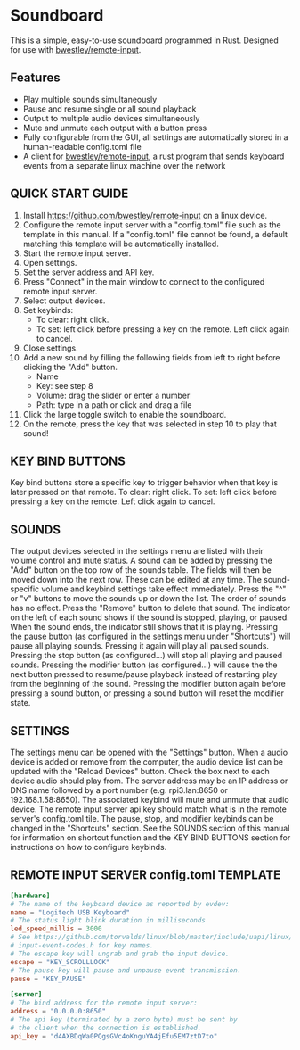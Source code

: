 # Soundboard

This is a simple, easy-to-use soundboard programmed in Rust. Designed for use with [bwestley/remote-input](https://github.com/bwestley/remote-input).

## Features

* Play multiple sounds simultaneously
* Pause and resume single or all sound playback
* Output to multiple audio devices simultaneously
* Mute and unmute each output with a button press
* Fully configurable from the GUI, all settings are automatically stored in a human-readable config.toml file
* A client for [bwestley/remote-input](https://github.com/bwestley/remote-input), a rust program that sends keyboard events from a separate linux machine over the network

## QUICK START GUIDE

1. Install <https://github.com/bwestley/remote-input> on a linux device.
2. Configure the remote input server with a "config.toml" file such as the template in this manual. If a "config.toml" file cannot be found, a default matching this template will be automatically installed.
3. Start the remote input server.
4. Open settings.
5. Set the server address and API key.
6. Press "Connect" in the main window to connect to the configured remote input server.
7. Select output devices.
8. Set keybinds:
    * To clear: right click.
    * To set: left click before pressing a key on the remote. Left click again to cancel.
9. Close settings.
10. Add a new sound by filling the following fields from left to right before clicking the "Add" button.
    * Name
    * Key: see step 8
    * Volume: drag the slider or enter a number
    * Path: type in a path or click and drag a file
11. Click the large toggle switch to enable the soundboard.
12. On the remote, press the key that was selected in step 10 to play that sound!

## KEY BIND BUTTONS

Key bind buttons store a specific key to trigger behavior when that key is later pressed on that remote.
To clear: right click.
To set: left click before pressing a key on the remote. Left click again to cancel.

## SOUNDS

The output devices selected in the settings menu are listed with their volume control and mute status. A sound can be added by pressing the "Add" button on the top row of the sounds table. The fields will then be moved down into the next row. These can be edited at any time. The sound-specific volume and keybind settings take effect immediately. Press the "^" or "v" buttons to move the sounds up or down the list. The order of sounds has no effect. Press the "Remove" button to delete that sound. The indicator on the left of each sound shows if the sound is stopped, playing, or paused. When the sound ends, the indicator still shows that it is playing. Pressing the pause button (as configured in the settings menu under "Shortcuts") will pause all playing sounds. Pressing it again will play all paused sounds. Pressing the stop button (as configured...) will stop all playing and paused sounds. Pressing the modifier button (as configured...) will cause the the next button pressed to resume/pause playback instead of restarting play from the beginning of the sound. Pressing the modifier button again before pressing a sound button, or pressing a sound button will reset the modifier state.

## SETTINGS

The settings menu can be opened with the "Settings" button. When a audio device is added or remove from the computer, the audio device list can be updated with the "Reload Devices" button. Check the box next to each device audio should play from. The server address may be an IP address or DNS name followed by a port number (e.g. rpi3.lan:8650 or 192.168.1.58:8650). The associated keybind will mute and unmute that audio device. The remote input server api key should match what is in the remote server's config.toml tile. The pause, stop, and modifier keybinds can be changed in the "Shortcuts" section. See the SOUNDS section of this manual for information on shortcut function and the KEY BIND BUTTONS section for instructions on how to configure keybinds.

## REMOTE INPUT SERVER config.toml TEMPLATE

```toml
[hardware]
# The name of the keyboard device as reported by evdev:
name = "Logitech USB Keyboard"
# The status light blink duration in milliseconds
led_speed_millis = 3000
# See https://github.com/torvalds/linux/blob/master/include/uapi/linux/
# input-event-codes.h for key names.
# The escape key will ungrab and grab the input device.
escape = "KEY_SCROLLLOCK"
# The pause key will pause and unpause event transmission.
pause = "KEY_PAUSE"

[server]
# The bind address for the remote input server:
address = "0.0.0.0:8650"
# The api key (terminated by a zero byte) must be sent by
# the client when the connection is established.
api_key = "d4AXBDqWa0PQgsGVc4oKnguYA4jEfu5EM7ztD7to"
```
